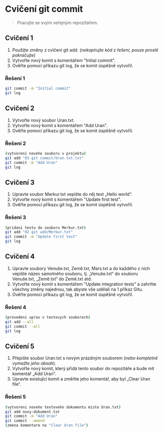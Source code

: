 # Cvičení git commit

> Pracujte se svým veřejným repozitářem.

## Cvičení 1

1. Použijte změny z cvičení git add. (_nekopírujte kód z řešení, pouze prostě pokračujte_)
2. Vytvořte nový komit s komentářem "Initial commit".
3. Ověřte pomocí příkazu git log, že se komit úspěšně vytvořil.

### Řešení 1

```bash
git commit -m "Initial commit"
git log
```

## Cvičení 2

1. Vytvořte nový soubor Uran.txt.
2. Vytvořte nový komit s komentářem "Add Uran".
3. Ověřte pomocí příkazu git log, že se komit úspěšně vytvořil.

### Řešení 2

```bash
(vytvoreni noveho souboru v projektu)
git add "03 git commit/Uran.txt.txt"
git commit -m "Add Uran"
git log
```

## Cvičení 3

1. Upravte soubor Merkur.txt vepište do něj text „Hello world“.
2. Vytvořte nový komit s komentářem "Update first test".
3. Ověřte pomocí příkazu git log, že se komit úspěšně vytvořil.

### Řešení 3

```bash
(pridani textu do souboru Merkur.txt)
git add "02 git add/Merkur.txt"
git commit -m "Update first test"
git log
```

## Cvičení 4

1. Upravte soubory Venuše.txt, Země.txt, Mars.txt a do každého z nich vepište název samotného souboru, tj. „Venuše.txt“ do souboru Venuše.txt, „Země.txt“ do Země.txt atd.
2. Vytvořte nový komit s komentářem "Update integration tests" a zahrňte všechny změny najednou, tak abyste vše udělali na 1 příkaz Gitu.
3. Ověřte pomocí příkazu git log, že se komit úspěšně vytvořil.

### Řešení 4

```bash
(provedeni uprav v textovych souborech)
git add --all
git commit --all
git log
```

## Cvičení 5

1. Přepište soubor Uran.txt s novým prázdným souborem (_nebo kompletně vymažte jeho obsah_).
2. Vytvořte nový komit, který přidá tento soubor do repozitáře a bude mít komentář „Add Uran“.
3. Upravte existující komit a změňte jeho komentář, aby byl „Clear Uran file“.

### Řešení 5

```bash
(vytvoreni noveho textoveho dokumentu misto Uran.txt)
git add novy-dokument.txt
git commit -m "Add Uran"
git commit --amend
(zmena komentare na "Clear Uran file")
```
